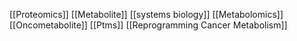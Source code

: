 [[Proteomics]]
[[Metabolite]]
[[systems biology]]
[[Metabolomics]]
[[Oncometabolite]]
[[Ptms]]
[[Reprogramming Cancer Metabolism]]
